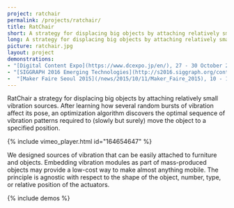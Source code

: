 ```yaml
---
project: ratchair
permalink: /projects/ratchair/
title: RatChair
short: A strategy for displacing big objects by attaching relatively small vibration sources.
long: A strategy for displacing big objects by attaching relatively small vibration sources.
picture: ratchair.jpg
layout: project
demonstrations:
- "[Digital Content Expo](https://www.dcexpo.jp/en/), 27 - 30 October 2016. Tokyo, Japan"
- "[SIGGRAPH 2016 Emerging Technologies](http://s2016.siggraph.org/content/emerging-technologies), 4 - 8 July 2016. Anaheim, California, USA"
-  "[Maker Faire Seoul 2015](/news/2015/10/11/Maker_Faire_2015), 10 - 11 October 2015. Seoul, Republic of Korea"
---
```


RatChair a strategy for displacing big objects by attaching relatively small vibration sources. After learning how several random bursts of vibration affect its pose, an optimization algorithm discovers the optimal sequence of vibration patterns required to (slowly but surely) move the object to a specified position.

{% include vimeo_player.html id="164654647" %}

We designed sources of vibration that can be easily attached to furniture and objects. Embedding vibration modules as part of mass-produced objects may provide a low-cost way to make almost anything mobile. The principle is agnostic with respect to the shape of the object, number, type, or relative position of the actuators.

{% include demos %}
